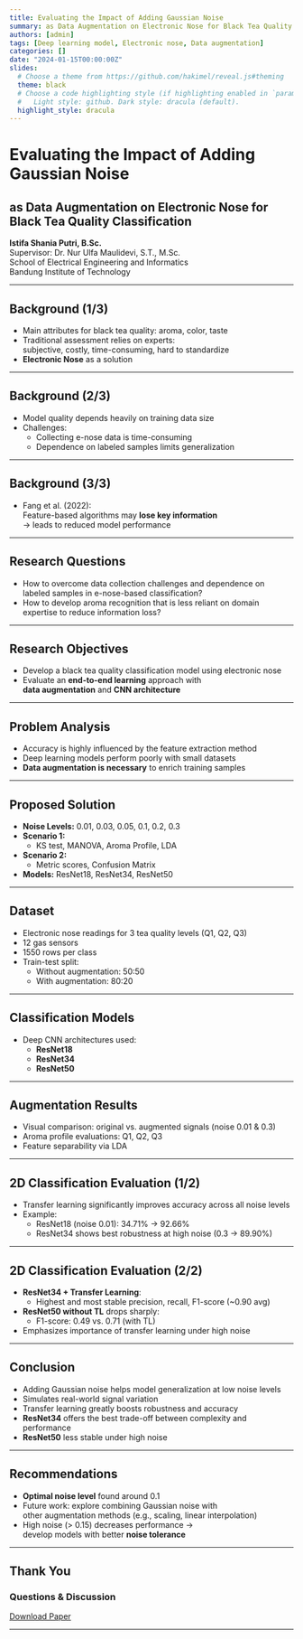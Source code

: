 ```yaml
---
title: Evaluating the Impact of Adding Gaussian Noise
summary: as Data Augmentation on Electronic Nose for Black Tea Quality Classification
authors: [admin]
tags: [Deep learning model, Electronic nose, Data augmentation]
categories: []
date: "2024-01-15T00:00:00Z"
slides:
  # Choose a theme from https://github.com/hakimel/reveal.js#theming
  theme: black
  # Choose a code highlighting style (if highlighting enabled in `params.toml`)
  #   Light style: github. Dark style: dracula (default).
  highlight_style: dracula
---
```


# Evaluating the Impact of Adding Gaussian Noise

## as Data Augmentation on Electronic Nose for Black Tea Quality Classification

**Istifa Shania Putri, B.Sc.**  
Supervisor: Dr. Nur Ulfa Maulidevi, S.T., M.Sc.  
School of Electrical Engineering and Informatics  
Bandung Institute of Technology

---

## Background (1/3)

- Main attributes for black tea quality: aroma, color, taste  
- Traditional assessment relies on experts:  
  subjective, costly, time-consuming, hard to standardize  
- **Electronic Nose** as a solution

---

## Background (2/3)

- Model quality depends heavily on training data size  
- Challenges:
  - Collecting e-nose data is time-consuming  
  - Dependence on labeled samples limits generalization

---

## Background (3/3)

- Fang et al. (2022):  
  Feature-based algorithms may **lose key information**  
  → leads to reduced model performance

---

## Research Questions

- How to overcome data collection challenges and dependence on labeled samples in e-nose-based classification?  
- How to develop aroma recognition that is less reliant on domain expertise to reduce information loss?

---

## Research Objectives

- Develop a black tea quality classification model using electronic nose  
- Evaluate an **end-to-end learning** approach with  
  **data augmentation** and **CNN architecture**

---

## Problem Analysis

- Accuracy is highly influenced by the feature extraction method  
- Deep learning models perform poorly with small datasets  
- **Data augmentation is necessary** to enrich training samples

---

## Proposed Solution

- **Noise Levels:** 0.01, 0.03, 0.05, 0.1, 0.2, 0.3  
- **Scenario 1:**
  - KS test, MANOVA, Aroma Profile, LDA  
- **Scenario 2:**
  - Metric scores, Confusion Matrix  
- **Models:** ResNet18, ResNet34, ResNet50

---

## Dataset

- Electronic nose readings for 3 tea quality levels (Q1, Q2, Q3)  
- 12 gas sensors  
- 1550 rows per class  
- Train-test split:  
  - Without augmentation: 50:50  
  - With augmentation: 80:20

---

## Classification Models

- Deep CNN architectures used:
  - **ResNet18**
  - **ResNet34**
  - **ResNet50**

---

## Augmentation Results

- Visual comparison: original vs. augmented signals (noise 0.01 & 0.3)  
- Aroma profile evaluations: Q1, Q2, Q3  
- Feature separability via LDA


---

## 2D Classification Evaluation (1/2)

- Transfer learning significantly improves accuracy across all noise levels  
- Example:  
  - ResNet18 (noise 0.01): 34.71% → 92.66%  
  - ResNet34 shows best robustness at high noise (0.3 → 89.90%)

---

## 2D Classification Evaluation (2/2)

- **ResNet34 + Transfer Learning**:
  - Highest and most stable precision, recall, F1-score (~0.90 avg)  
- **ResNet50 without TL** drops sharply:  
  - F1-score: 0.49 vs. 0.71 (with TL)  
- Emphasizes importance of transfer learning under high noise

---

## Conclusion

- Adding Gaussian noise helps model generalization at low noise levels  
- Simulates real-world signal variation  
- Transfer learning greatly boosts robustness and accuracy  
- **ResNet34** offers the best trade-off between complexity and performance  
- **ResNet50** less stable under high noise

---

## Recommendations

- **Optimal noise level** found around 0.1  
- Future work: explore combining Gaussian noise with  
  other augmentation methods (e.g., scaling, linear interpolation)  
- High noise (> 0.15) decreases performance →  
  develop models with better **noise tolerance**

---
## Thank You

### Questions & Discussion

[Download Paper](/publication/conference-paper/conference-paper.pdf)

---